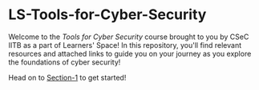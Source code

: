 # LS-Tools-for-Cyber-Security

Welcome to the _Tools for Cyber Security_ course brought to you by CSeC IITB as a part of Learners' Space! In this repository, you'll find relevant resources and attached links to guide you on your journey as you explore the foundations of cyber security!

Head on to [Section-1](Section-1/README.md) to get started!
